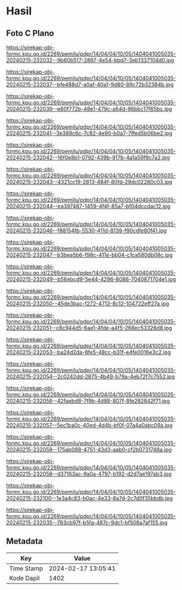 # Hasil

## Foto C Plano

https://sirekap-obj-formc.kpu.go.id/2269/pemilu/pdpr/14/04/04/10/05/1404041005035-20240215-232032--9b60b517-2897-4e54-bbd7-3eb1337104d0.jpg

https://sirekap-obj-formc.kpu.go.id/2269/pemilu/pdpr/14/04/04/10/05/1404041005035-20240215-232037--bfe488d7-a0af-40a1-9d80-89c72b32384b.jpg

https://sirekap-obj-formc.kpu.go.id/2269/pemilu/pdpr/14/04/04/10/05/1404041005035-20240215-232039--e60f772b-48e1-479c-a64d-96bbc17f65bc.jpg

https://sirekap-obj-formc.kpu.go.id/2269/pemilu/pdpr/14/04/04/10/05/1404041005035-20240215-232041--3e389c6c-7c82-4e90-b0a7-7ffed5b06be2.jpg

https://sirekap-obj-formc.kpu.go.id/2269/pemilu/pdpr/14/04/04/10/05/1404041005035-20240215-232042--16f0e8b1-0792-439b-917b-4a1a59f9c7a2.jpg

https://sirekap-obj-formc.kpu.go.id/2269/pemilu/pdpr/14/04/04/10/05/1404041005035-20240215-232043--4321cc19-2813-484f-80fd-29dc02280c03.jpg

https://sirekap-obj-formc.kpu.go.id/2269/pemilu/pdpr/14/04/04/10/05/1404041005035-20240215-232044--ea397487-1459-4f4f-85a7-bf04dccdac12.jpg

https://sirekap-obj-formc.kpu.go.id/2269/pemilu/pdpr/14/04/04/10/05/1404041005035-20240215-232046--f88154fb-5530-411d-8139-f90cdfe80f41.jpg

https://sirekap-obj-formc.kpu.go.id/2269/pemilu/pdpr/14/04/04/10/05/1404041005035-20240215-232047--b3bea5b6-f98c-411e-bb04-c1ca580db08c.jpg

https://sirekap-obj-formc.kpu.go.id/2269/pemilu/pdpr/14/04/04/10/05/1404041005035-20240215-232049--b56ebcd9-5e44-4296-8086-7040871704e1.jpg

https://sirekap-obj-formc.kpu.go.id/2269/pemilu/pdpr/14/04/04/10/05/1404041005035-20240215-232050--45de3bac-f272-4712-8c12-104722eff27a.jpg

https://sirekap-obj-formc.kpu.go.id/2269/pemilu/pdpr/14/04/04/10/05/1404041005035-20240215-232051--c8c944d5-6ae1-4fde-a4f5-268ec53326d8.jpg

https://sirekap-obj-formc.kpu.go.id/2269/pemilu/pdpr/14/04/04/10/05/1404041005035-20240215-232053--ba24d2da-8fe5-48cc-b31f-e4fe0016e3c2.jpg

https://sirekap-obj-formc.kpu.go.id/2269/pemilu/pdpr/14/04/04/10/05/1404041005035-20240215-232054--2c0242dd-2875-4b49-b79a-4eb72f7c7552.jpg

https://sirekap-obj-formc.kpu.go.id/2269/pemilu/pdpr/14/04/04/10/05/1404041005035-20240215-232056--42faebd8-7f9b-4d88-807f-8fe282842f71.jpg

https://sirekap-obj-formc.kpu.go.id/2269/pemilu/pdpr/14/04/04/10/05/1404041005035-20240215-232057--5ec1ba0c-40ed-4d4b-bf0f-07a4a0abc09a.jpg

https://sirekap-obj-formc.kpu.go.id/2269/pemilu/pdpr/14/04/04/10/05/1404041005035-20240215-232058--175ab088-4751-43d3-aab0-cf2b0731748a.jpg

https://sirekap-obj-formc.kpu.go.id/2269/pemilu/pdpr/14/04/04/10/05/1404041005035-20240215-232058--d37163ac-9a0a-4797-b192-d2d7ae197ab3.jpg

https://sirekap-obj-formc.kpu.go.id/2269/pemilu/pdpr/14/04/04/10/05/1404041005035-20240215-232100--1e3a4c83-b0ac-4e33-8a7d-2c7d0f35bbdb.jpg

https://sirekap-obj-formc.kpu.go.id/2269/pemilu/pdpr/14/04/04/10/05/1404041005035-20240215-232035--783cb97f-b5fa-487c-9dc1-bf508a7af155.jpg


## Metadata

| Key        | Value               |
| ---------- | ------------------- |
| Time Stamp | 2024-02-17 13:05:41 |
| Kode Dapil | 1402                |



